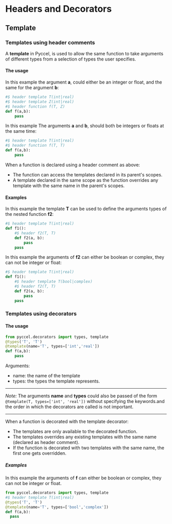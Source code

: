 # Headers and Decorators

## Template
### Templates using header comments
A **template** in Pyccel, is used to allow the same function to take arguments of different types from a selection of types the user specifies.
#### The usage
In this example the argument **a**, could either be an integer or float, and the same for the argument **b**:
```python
#$ header template T(int|real)
#$ header template Z(int|real)
#$ header function f(T, Z)
def f(a,b):
	pass
```
In this example The arguments **a** and **b**, should both be integers or floats at the same time:
```python
#$ header template T(int|real)
#$ header function f(T, T)
def f(a,b):
	pass
```
When a function is declared using a header comment as above:
-   The function can access the templates declared in its parent's scopes.
-   A template declared in the same scope as the function overrides any template with the same name in the parent's scopes.
#### Examples
In this example the template **T** can be used to define the arguments types of the nested function **f2**:
```python
#$ header template T(int|real)
def f1():
	#$ header f2(T, T)
	def f2(a, b):
		pass
	pass
```
In this example the arguments of **f2** can either be boolean or complex, they can not be integer or float:
```python
#$ header template T(int|real)
def f1():
	#$ header template T(bool|complex)
	#$ header f2(T, T)
	def f2(a, b):
		pass
	pass
```
### Templates using decorators
#### The usage
```python
from pyccel.decorators import types, template
@types('T', 'T')
@template(name='T', types=['int','real'])
def f(a,b):
	pass
```
Arguments:
-   name: the name of the template
-   types: the types the template represents.
---
*Note:*
The arguments **name** and **types** could also be passed of the form
`@template(T, types=['int', 'real'])` without specifying the keywords.and the order in which the decorators are called is not important.

---
When  a function is decorated with the template decorator:
-   The templates are only available to the decorated function.
-   The templates overrides any existing templates with the same name (declared as header comment).
-   If the function is decorated with two templates with the same name, the first one gets overridden.
##### Examples
In this example the arguments of **f** can either be boolean or complex, they can not be integer or float.
```python
from pyccel.decorators import types, template
#$ header template T(int|real)
@types('T', 'T')
@template(name='T', types=['bool','complex'])
def f(a,b):
  pass
```
